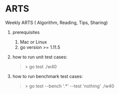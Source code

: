 # ARTS
Weekly ARTS ( Algorithm, Reading, Tips, Sharing)

1. prerequisites

    1. Mac or Linux
    2. go version >= 1.11.5

1. how to run unit test cases:
    > &gt; go test  ./w40

2. how to run benchmark test cases:

    > &gt; go test  --bench '.*' --test 'nothing' ./w40

